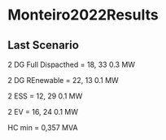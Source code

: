 # Monteiro2022Results

## Last Scenario

2 DG Full Dispacthed = 18, 33 0.3 MW

2 DG REnewable = 22, 13 0.1 MW

2 ESS = 12, 29 0.1 MW

2 EV = 16, 24 0.1 MW

HC min = 0,357 MVA